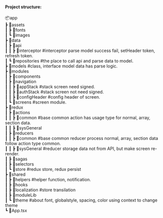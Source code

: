 <h4 align="left">Project structure:</h4>
<div>📦app</div>
<div> ┣ 📂assets</div>
<div> ┃ ┣ 📂fonts</div>
<div> ┃ ┗ 📂images</div>
<div> ┣ 📂data</div>
<div> ┃ ┣ 📂api</div>
<div> ┃ ┃ ┣ 📂interceptor        #interceptor parse model success fail, setHeader token, refresh token.</div>
<div> ┃ ┗ 📂repositories         #the place to call api and parse data to model.</div>
<div> ┣ 📂models                 #class, interface model data has parse logic.</div>
<div> ┣ 📂modules</div>
<div> ┃ ┣ 📂components           </div>
<div> ┃ ┣ 📂navigation</div>
<div> ┃ ┃ ┣ 📂appStack           #stack screen need signed.</div>
<div> ┃ ┃ ┣ 📂authStack          #stack screen not need signed.</div>
<div> ┃ ┃ ┣ 📂configHeader       #config header of screen.</div>
<div> ┃ ┗ 📂screens              #screen module.</div>
<div> ┣ 📂redux</div>
<div> ┃ ┣ 📂actions</div>
<div> ┃ ┃ ┣ 📂common             #base common action has usage type for normal, array, section data.</div>
<div> ┃ ┃ ┣ 📂sysGeneral</div>
<div> ┃ ┣ 📂reducers</div>
<div> ┃ ┃ ┣ 📂common             #base common reducer process normal, array, section data follow action type common.</div>
<div> ┃ ┃ ┣ 📂sysGeneral         #reducer storage data not from API, but make screen re-render.</div>
<div> ┃ ┣ 📂sagas</div>
<div> ┃ ┣ 📂selectors</div>
<div> ┃ ┗ 📂store                #redux store, redux persist</div>
<div> ┣ 📂shared</div>
<div> ┃ ┣ 📂helpers              #helper function, notification.</div>
<div> ┃ ┣ 📂hooks             </div>
<div> ┃ ┣ 📂localization         #store transilation</div>
<div> ┃ ┣ 📂moduleLib</div>
<div> ┃ ┗ 📂theme                #about font, globalstyle, spacing, color using context to change theme</div>
<div> ┗ 📜App.tsx</div>
